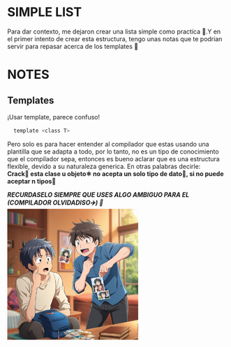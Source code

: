 # SIMPLE LIST
Para dar contexto, me dejaron crear una lista simple como practica 📖.Y 
en el primer intento de crear esta estructura, tengo unas notas que te podrian servir para repasar acerca de los templates 🧔
# NOTES
## Templates
¡Usar template, parece confuso!
```c
  template <class T>
```
Pero solo es para hacer entender al compilador que estas usando una plantilla que se adapta a todo, por lo tanto, no es un tipo de conocimiento que el compilador sepa, entonces es bueno aclarar que es una estructura flexible, devido a su naturaleza generica.
En otras palabras decirle:  
**Crack👷 esta clase u objeto⚛️ no acepta un solo tipo de dato🦴, si no puede aceptar n tipos🤪**
   
***RECURDASELO SIEMPRE QUE USES ALGO AMBIGUO PARA EL (COMPILADOR OLVIDADISO✈️) 🐾***  
<img src = ".\static\img\TS.jpg" alt="Template" width="300">
